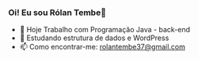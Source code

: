 ### Oi! Eu sou Rólan Tembe👋

- 🔭 Hoje Trabalho com Programação Java - back-end
- 🌱 Estudando estrutura de dados e WordPress 
- 📫 Como encontrar-me: rolantembe37@gmail.com

